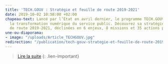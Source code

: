 ```yaml
---
title: 'TECH.GOUV : Stratégie et feuille de route 2019-2021'
date: 2019-10-02 10:58:00 +02:00
chapeau-text: Lancé par l’État en avril dernier, le programme TECH.GOUV vise à accélérer
  la transformation numérique du service public. Découvrez sa stratégie et sa feuille
  de route 2019-2021, déclinées en 6 enjeux, 8 missions et 35 actions prioritaires.
une-ou-diaporama:
- image: "/uploads/Article_TECHGOUV.jpg"
redirection: "/publication/tech-gouv-strategie-et-feuille-de-route-2019-2021/"
---
```


> [Lire la suite](/publication/tech-gouv-strategie-et-feuille-de-route-2019-2021/)
{: .lien-important}